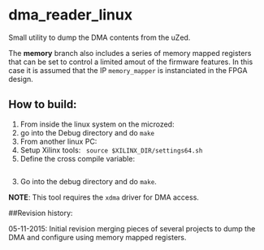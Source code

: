 # dma_reader_linux
Small utility to dump the DMA contents from the uZed.

The __memory__ branch also includes a series of memory mapped registers that can be set to control a limited amout of the firmware features. In this case it is assumed that the IP ```memory_mapper``` is instanciated in the FPGA design.

## How to build:

1. From inside the linux system on the microzed:
  1. go into the Debug directory and do ```make```
2. From another linux PC:
  1. Setup Xilinx tools:
  ``` source $XILINX_DIR/settings64.sh```
  2. Define the cross compile variable:
  ``` export CROSS_COMPILE=arm-xilinx-linux-gnueabi-
  ```
  3. Go into the debug directory and do ```make```.

__NOTE__: This tool requires the ```xdma``` driver for DMA access. 

##Revision history:

05-11-2015: Initial revision merging pieces of several projects to dump the DMA and configure using memory mapped registers.
